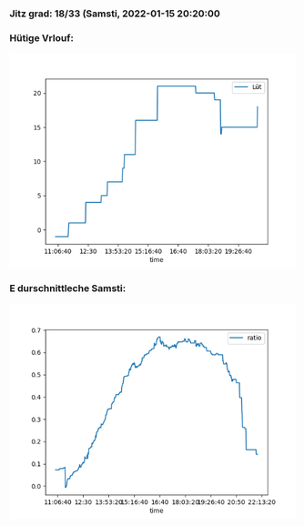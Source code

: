 ### Jitz grad: 18/33 (Samsti, 2022-01-15 20:20:00

### Hütige Vrlouf:
![Graph](Today.png)

### E durschnittleche Samsti:
![Graph](Samsti.png)